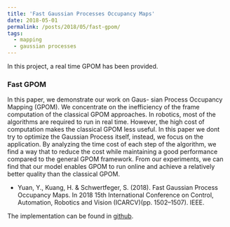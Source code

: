 ```yaml
---
title: 'Fast Gaussian Processes Occupancy Maps'
date: 2018-05-01
permalink: /posts/2018/05/fast-gpom/
tags:
  - mapping
  - gaussian processes
---
```


In this project, a real time GPOM has been provided.

### Fast GPOM
In this paper, we demonstrate our work on Gaus- sian Process Occupancy Mapping (GPOM). We concentrate on the inefficiency of the frame computation of the classical GPOM approaches. In robotics, most of the algorithms are required to run in real time. However, the high cost of computation makes the classical GPOM less useful. In this paper we dont try to optimize the Gaussian Process itself, instead, we focus on the application. By analyzing the time cost of each step of the algorithm, we find a way that to reduce the cost while maintaining a good performance compared to the general GPOM framework. From our experiments, we can find that our model enables GPOM to run online and achieve a relatively better quality than the classical GPOM.

* Yuan, Y., Kuang, H. & Schwertfeger, S. (2018). Fast Gaussian Process Occupancy Maps. In 2018 15th International Conference on Control, Automation, Robotics and Vision (ICARCV)(pp. 1502–1507). IEEE.

The implementation can be found in [github](https://github.com/STAR-Center/fastGPOM).
